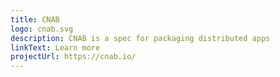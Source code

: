 ```yaml
---
title: CNAB
logo: cnab.svg
description: CNAB is a spec for packaging distributed apps
linkText: Learn more
projectUrl: https://cnab.io/
---
```

